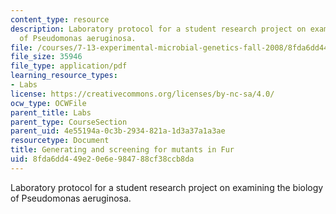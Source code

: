 ```yaml
---
content_type: resource
description: Laboratory protocol for a student research project on examining the biology
  of Pseudomonas aeruginosa.
file: /courses/7-13-experimental-microbial-genetics-fall-2008/8fda6dd449e20e6e984788cf38ccb8da_MIT7_13f08_lab10_Protocol_Generating.pdf
file_size: 35946
file_type: application/pdf
learning_resource_types:
- Labs
license: https://creativecommons.org/licenses/by-nc-sa/4.0/
ocw_type: OCWFile
parent_title: Labs
parent_type: CourseSection
parent_uid: 4e55194a-0c3b-2934-821a-1d3a37a1a3ae
resourcetype: Document
title: Generating and screening for mutants in Fur
uid: 8fda6dd4-49e2-0e6e-9847-88cf38ccb8da
---
```

Laboratory protocol for a student research project on examining the biology of Pseudomonas aeruginosa.